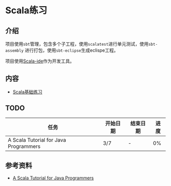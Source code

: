 # Scala练习

## 介绍

项目使用`sbt`管理，包含多个子工程，使用`scalatest`进行单元测试，使用`sbt-assembly` 进行打包，使用`sbt-eclipse`生成eclispe工程。

项目使用[Scala-ide](http://scala-ide.org/)作为开发工具。

## 内容

- [Scala基础练习](./exercise-scala-basic)

## TODO

| 任务 | 开始日期 | 结束日期 | 进度 |
| --- | ---- | --- | --- |
| A Scala Tutorial for Java Programmers | 3/7 | - | 0% |

## 参考资料

- [A Scala Tutorial for Java Programmers](http://www.scala-lang.org/documentation/)